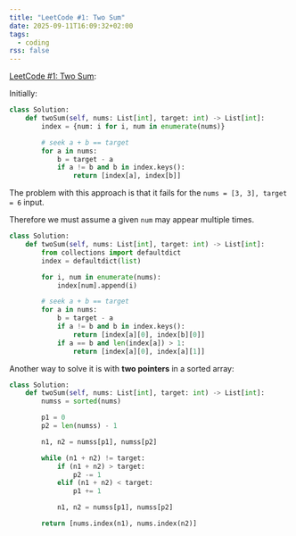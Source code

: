 ```yaml
---
title: "LeetCode #1: Two Sum"
date: 2025-09-11T16:09:32+02:00
tags:
  - coding
rss: false
---
```


[LeetCode #1: Two Sum](https://leetcode.com/problems/two-sum/description/):

Initially:

```python
class Solution:
    def twoSum(self, nums: List[int], target: int) -> List[int]:
        index = {num: i for i, num in enumerate(nums)}

        # seek a + b == target
        for a in nums:
            b = target - a
            if a != b and b in index.keys():
                return [index[a], index[b]]
```

The problem with this approach is that it fails for the `nums = [3, 3], target = 6` input.

Therefore we must assume a given `num` may appear multiple times.

```python
class Solution:
    def twoSum(self, nums: List[int], target: int) -> List[int]:
        from collections import defaultdict
        index = defaultdict(list)

        for i, num in enumerate(nums):
            index[num].append(i)

        # seek a + b == target
        for a in nums:
            b = target - a
            if a != b and b in index.keys():
                return [index[a][0], index[b][0]]
            if a == b and len(index[a]) > 1:
                return [index[a][0], index[a][1]]
```

Another way to solve it is with **two pointers** in a sorted array:

```python
class Solution:
    def twoSum(self, nums: List[int], target: int) -> List[int]:
        numss = sorted(nums)

        p1 = 0
        p2 = len(numss) - 1

        n1, n2 = numss[p1], numss[p2]

        while (n1 + n2) != target:
            if (n1 + n2) > target:
                p2 -= 1
            elif (n1 + n2) < target:
                p1 += 1

            n1, n2 = numss[p1], numss[p2]

        return [nums.index(n1), nums.index(n2)]
```
